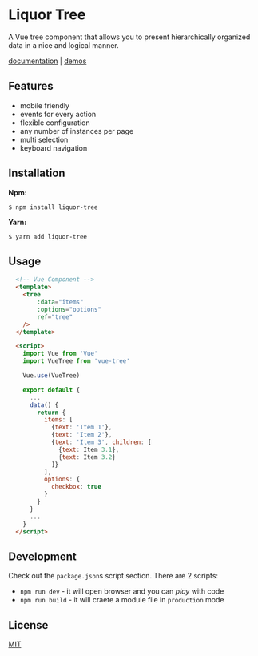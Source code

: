 # Liquor Tree

A Vue tree component that allows you to present hierarchically organized data in a nice and logical manner.

[documentation](https://amsik.github.io/liquor-tree/) | [demos](https://amsik.github.io/liquor-tree/#Examples)

## Features
* mobile friendly
* events for every action
* flexible configuration
* any number of instances per page
* multi selection
* keyboard navigation

## Installation
**Npm:**

```shell
$ npm install liquor-tree
```

**Yarn:**

```shell
$ yarn add liquor-tree
```

## Usage

```html
  <!-- Vue Component -->
  <template>
    <tree
        :data="items"
        :options="options"
        ref="tree"
    />
  </template>

  <script>
    import Vue from 'Vue'
    import VueTree from 'vue-tree'

    Vue.use(VueTree)

    export default {
      ...
      data() {
        return {
          items: [
            {text: 'Item 1'},
            {text: 'Item 2'},
            {text: 'Item 3', children: [
              {text: Item 3.1},
              {text: Item 3.2}
            ]}
          ],
          options: {
            checkbox: true
          }
        }
      }
      ...
    }
  </script>
```

## Development

Check out the `package.json`s script section. There are 2 scripts:

- `npm run dev` - it will open browser and you can *play* with code
- `npm run build` - it will craete a module file in `production` mode 


## License

[MIT](https://opensource.org/licenses/MIT)
